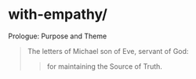 # with-empathy/

Prologue: Purpose and Theme
>The letters of Michael son of Eve, servant of God:
>>for maintaining the Source of Truth.
